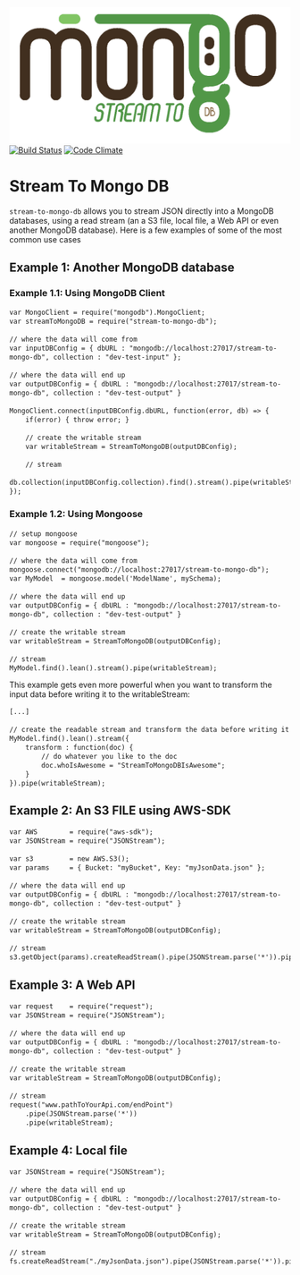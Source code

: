![Alt text](logo.png)
[![Build Status](https://travis-ci.org/AbdullahAli/stream-to-mongo-db.svg?branch=master)](https://travis-ci.org/AbdullahAli/stream-to-mongo-db) [![Code Climate](https://codeclimate.com/github/AbdullahAli/stream-to-mongo-db/badges/gpa.svg)](https://codeclimate.com/github/AbdullahAli/stream-to-mongo-db)


# Stream To Mongo DB

`stream-to-mongo-db` allows you to stream JSON directly into a MongoDB databases, using a read stream (an a S3 file, local file, a Web API or even another MongoDB database).  Here is a few examples of some of the most common use cases

## Example 1: Another MongoDB database

### Example 1.1: Using MongoDB Client
```
var MongoClient = require("mongodb").MongoClient;
var streamToMongoDB = require("stream-to-mongo-db");

// where the data will come from
var inputDBConfig = { dbURL : "mongodb://localhost:27017/stream-to-mongo-db", collection : "dev-test-input" };

// where the data will end up
var outputDBConfig = { dbURL : "mongodb://localhost:27017/stream-to-mongo-db", collection : "dev-test-output" }

MongoClient.connect(inputDBConfig.dbURL, function(error, db) => {
    if(error) { throw error; }

    // create the writable stream
    var writableStream = StreamToMongoDB(outputDBConfig);

    // stream
    db.collection(inputDBConfig.collection).find().stream().pipe(writableStream);
});

```

### Example 1.2: Using Mongoose
```
// setup mongoose
var mongoose = require("mongoose");

// where the data will come from
mongoose.connect("mongodb://localhost:27017/stream-to-mongo-db");
var MyModel  = mongoose.model('ModelName', mySchema);

// where the data will end up
var outputDBConfig = { dbURL : "mongodb://localhost:27017/stream-to-mongo-db", collection : "dev-test-output" }

// create the writable stream
var writableStream = StreamToMongoDB(outputDBConfig);

// stream
MyModel.find().lean().stream().pipe(writableStream);
```

This example gets even more powerful when you want to transform the input data before writing it to the writableStream:

```
[...]

// create the readable stream and transform the data before writing it
MyModel.find().lean().stream({
    transform : function(doc) {
        // do whatever you like to the doc
        doc.whoIsAwesome = "StreamToMongoDBIsAwesome";
    }
}).pipe(writableStream);
```

## Example 2: An S3 FILE using AWS-SDK
```
var AWS        = require("aws-sdk");
var JSONStream = require("JSONStream");

var s3         = new AWS.S3();
var params     = { Bucket: "myBucket", Key: "myJsonData.json" };

// where the data will end up
var outputDBConfig = { dbURL : "mongodb://localhost:27017/stream-to-mongo-db", collection : "dev-test-output" }

// create the writable stream
var writableStream = StreamToMongoDB(outputDBConfig);

// stream
s3.getObject(params).createReadStream().pipe(JSONStream.parse('*')).pipe(writableStream);
```

## Example 3: A Web API
```
var request    = require("request");
var JSONStream = require("JSONStream");

// where the data will end up
var outputDBConfig = { dbURL : "mongodb://localhost:27017/stream-to-mongo-db", collection : "dev-test-output" }

// create the writable stream
var writableStream = StreamToMongoDB(outputDBConfig);

// stream
request("www.pathToYourApi.com/endPoint")
    .pipe(JSONStream.parse('*'))
    .pipe(writableStream);
```

## Example 4: Local file
```
var JSONStream = require("JSONStream");

// where the data will end up
var outputDBConfig = { dbURL : "mongodb://localhost:27017/stream-to-mongo-db", collection : "dev-test-output" }

// create the writable stream
var writableStream = StreamToMongoDB(outputDBConfig);

// stream
fs.createReadStream("./myJsonData.json").pipe(JSONStream.parse('*')).pipe(writableStream);
```